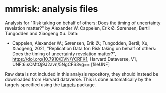 # mmrisk: analysis files

Analysis for "Risk taking on behalf of others: Does the timing of uncertainty revelation matter?" by Alexander W. Cappelen, Erik Ø. Sørensen, Bertil Tungodden and Xiaogeng Xu. Data: 

- Cappelen, Alexander W.; Sørensen, Erik Ø.; Tungodden, Bertil; Xu, Xiaogeng, 2021, "Replication Data for: Risk taking on behalf of others: Does the timing of uncertainty revelation matter?", https://doi.org/10.7910/DVN/YCRFK1, Harvard Dataverse, V1, UNF:6:sCMtQj9J2avn/5NgCFS3vg== [fileUNF]

Raw data is not included in this analysis repository, they should instead be 
downloaded from Harvard dataverse. This is done automatically by the targets specified using the [targets](https://books.ropensci.org/targets/) package.


